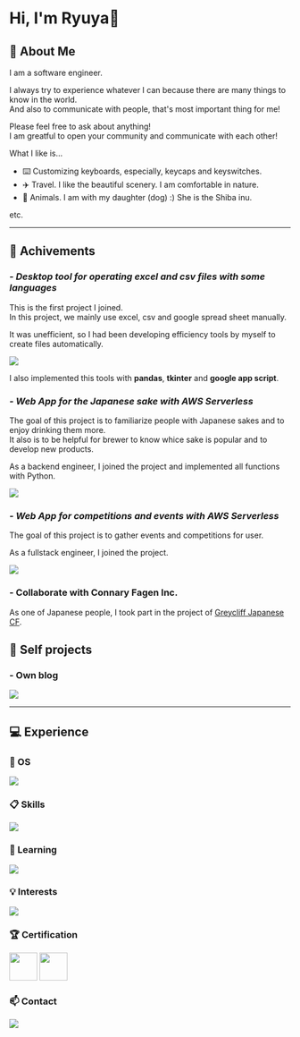 # Hi, I'm Ryuya👋

## :frowning_person: About Me
I am a software engineer.

I always try to experience whatever I can because there are many things to know in the world.<br/>
And also to communicate with people, that's most important thing for me!

Please feel free to ask about anything!<br/>
I am greatful to open your community and communicate with each other!

What I like is...
- :keyboard: Customizing keyboards, especially, keycaps and keyswitches.
- :airplane: Travel. I like the beautiful scenery. I am comfortable in nature.
- :dog: Animals. I am with my daughter (dog) :) She is the Shiba inu.

etc.

---

## :open_file_folder: Achivements

### **_- Desktop tool for operating excel and csv files with some languages_**
This is the first project I joined.<br/>
In this project, we mainly use excel, csv and google spread sheet manually.

It was unefficient, so I had been developing efficiency tools by myself to create files automatically.

<p align="left">
  <a href="https://skillicons.dev">
    <img src="https://skillicons.dev/icons?i=js,python,powershell,windows" />
  </a>
</p>

I also implemented this tools with **pandas**, **tkinter** and **google app script**.


### **_- Web App for the Japanese sake with AWS Serverless_**
The goal of this project is to familiarize people with Japanese sakes and to enjoy drinking them more.<br/>
It also is to be helpful for brewer to know whice sake is popular and to develop new products.

As a backend engineer, I joined the project and implemented all functions with Python.

<p align="left">
  <a href="https://skillicons.dev">
    <img src="https://skillicons.dev/icons?i=aws,dynamodb,react,python" />
  </a>
</p>

### **_- Web App for competitions and events with AWS Serverless_**
The goal of this project is to gather events and competitions for user.

As a fullstack engineer, I joined the project.

<p align="left">
  <a href="https://skillicons.dev">
    <img src="https://skillicons.dev/icons?i=aws,dynamodb,html,css,scss,javascript,mysql,python&perline=4" />
  </a>
</p>

### **- Collaborate with Connary Fagen Inc.**
As one of Japanese people, I took part in the project of [Greycliff Japanese CF](https://connary.com/greycliff_japanese.html).

## :file_folder: Self projects

### **- Own blog**

<p align="left">
  <a href="https://skillicons.dev">
    <img src="https://skillicons.dev/icons?i=javascript,typescript,react,astro,cloudflare,tailwind&perline=4" />
  </a>
</p>

---

## :computer: Experience

### :apple: OS
<p align="left">
  <a href="https://skillicons.dev">
    <img src="https://skillicons.dev/icons?i=windows,apple,linux,ubuntu&perline=10" />
  </a>
</p>

### :clipboard: Skills
<p align="left">
  <a href="https://skillicons.dev">
    <img src="https://skillicons.dev/icons?i=html,css,js,php,python,mysql,git,github,md,vscode,wordpress,aws,dynamodb,powershell&perline=10" />
  </a>
</p>

### :open_book: Learning
<p align="left">
  <a href="https://skillicons.dev">
    <img src="https://skillicons.dev/icons?i=ts,nodejs,deno,react,java,flask,laravel,symfony,bun,docker,vite,gatsby,astro,blender&perline=10" />
  </a>
</p>

### :bulb: Interests
<p align="left">
  <a href="https://skillicons.dev">
    <img src="https://skillicons.dev/icons?i=vue,solidjs,dart,elixir,rust,go,julia,elysia,remix,vuetify,pinia,nestjs,django,electron,flutter,prisma,tauri&perline=10" />
  </a>
</p>

### :trophy: Certification
<span>
  <img width="50px" height="50px" src="https://images.credly.com/images/3599ecf5-baa4-4b3d-87b4-501a48a125c9/Japan_Silver_Java_SE_Programmer_Badge__1_.png">
  <img width="50px" height="50px" src="https://images.credly.com/images/00634f82-b07f-4bbd-a6bb-53de397fc3a6/image.png">
</span>

### :mailbox: Contact
<p align="left">
  <a href="https://skillicons.dev">
    <img src="https://skillicons.dev/icons?i=discord,gmail,instagram,twitter" />
  </a>
</p>
